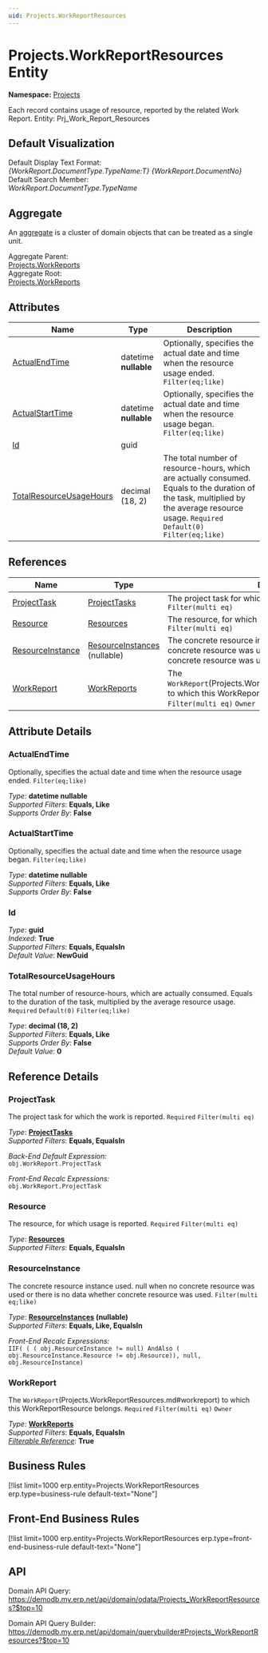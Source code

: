 ```yaml
---
uid: Projects.WorkReportResources
---
```

# Projects.WorkReportResources Entity

**Namespace:** [Projects](Projects.md)  

Each record contains usage of resource, reported by the related Work Report. Entity: Prj_Work_Report_Resources

## Default Visualization
Default Display Text Format:  
_{WorkReport.DocumentType.TypeName:T} {WorkReport.DocumentNo}_  
Default Search Member:  
_WorkReport.DocumentType.TypeName_  

## Aggregate
An [aggregate](https://docs.erp.net/tech/advanced/concepts/aggregates.html) is a cluster of domain objects that can be treated as a single unit.  

Aggregate Parent:  
[Projects.WorkReports](Projects.WorkReports.md)  
Aggregate Root:  
[Projects.WorkReports](Projects.WorkReports.md)  

## Attributes

| Name | Type | Description |
| ---- | ---- | --- |
| [ActualEndTime](Projects.WorkReportResources.md#actualendtime) | datetime __nullable__ | Optionally, specifies the actual date and time when the resource usage ended. `Filter(eq;like)` 
| [ActualStartTime](Projects.WorkReportResources.md#actualstarttime) | datetime __nullable__ | Optionally, specifies the actual date and time when the resource usage began. `Filter(eq;like)` 
| [Id](Projects.WorkReportResources.md#id) | guid |  
| [TotalResourceUsageHours](Projects.WorkReportResources.md#totalresourceusagehours) | decimal (18, 2) | The total number of resource-hours, which are actually consumed. Equals to the duration of the task, multiplied by the average resource usage. `Required` `Default(0)` `Filter(eq;like)` 

## References

| Name | Type | Description |
| ---- | ---- | --- |
| [ProjectTask](Projects.WorkReportResources.md#projecttask) | [ProjectTasks](Projects.ProjectTasks.md) | The project task for which the work is reported. `Required` `Filter(multi eq)` |
| [Resource](Projects.WorkReportResources.md#resource) | [Resources](General.Resources.Resources.md) | The resource, for which usage is reported. `Required` `Filter(multi eq)` |
| [ResourceInstance](Projects.WorkReportResources.md#resourceinstance) | [ResourceInstances](General.Resources.ResourceInstances.md) (nullable) | The concrete resource instance used. null when no concrete resource was used or there is no data whether concrete resource was used. `Filter(multi eq;like)` |
| [WorkReport](Projects.WorkReportResources.md#workreport) | [WorkReports](Projects.WorkReports.md) | The `WorkReport`(Projects.WorkReportResources.md#workreport) to which this WorkReportResource belongs. `Required` `Filter(multi eq)` `Owner` |


## Attribute Details

### ActualEndTime

Optionally, specifies the actual date and time when the resource usage ended. `Filter(eq;like)`

_Type_: **datetime __nullable__**  
_Supported Filters_: **Equals, Like**  
_Supports Order By_: **False**  

### ActualStartTime

Optionally, specifies the actual date and time when the resource usage began. `Filter(eq;like)`

_Type_: **datetime __nullable__**  
_Supported Filters_: **Equals, Like**  
_Supports Order By_: **False**  

### Id

_Type_: **guid**  
_Indexed_: **True**  
_Supported Filters_: **Equals, EqualsIn**  
_Default Value_: **NewGuid**  

### TotalResourceUsageHours

The total number of resource-hours, which are actually consumed. Equals to the duration of the task, multiplied by the average resource usage. `Required` `Default(0)` `Filter(eq;like)`

_Type_: **decimal (18, 2)**  
_Supported Filters_: **Equals, Like**  
_Supports Order By_: **False**  
_Default Value_: **0**  


## Reference Details

### ProjectTask

The project task for which the work is reported. `Required` `Filter(multi eq)`

_Type_: **[ProjectTasks](Projects.ProjectTasks.md)**  
_Supported Filters_: **Equals, EqualsIn**  

_Back-End Default Expression:_  
`obj.WorkReport.ProjectTask`

_Front-End Recalc Expressions:_  
`obj.WorkReport.ProjectTask`
### Resource

The resource, for which usage is reported. `Required` `Filter(multi eq)`

_Type_: **[Resources](General.Resources.Resources.md)**  
_Supported Filters_: **Equals, EqualsIn**  

### ResourceInstance

The concrete resource instance used. null when no concrete resource was used or there is no data whether concrete resource was used. `Filter(multi eq;like)`

_Type_: **[ResourceInstances](General.Resources.ResourceInstances.md) (nullable)**  
_Supported Filters_: **Equals, Like, EqualsIn**  

_Front-End Recalc Expressions:_  
`IIF( ( ( obj.ResourceInstance != null) AndAlso ( obj.ResourceInstance.Resource != obj.Resource)), null, obj.ResourceInstance)`
### WorkReport

The `WorkReport`(Projects.WorkReportResources.md#workreport) to which this WorkReportResource belongs. `Required` `Filter(multi eq)` `Owner`

_Type_: **[WorkReports](Projects.WorkReports.md)**  
_Supported Filters_: **Equals, EqualsIn**  
_[Filterable Reference](https://docs.erp.net/dev/domain-api/filterable-references.html)_: **True**  



## Business Rules

[!list limit=1000 erp.entity=Projects.WorkReportResources erp.type=business-rule default-text="None"]

## Front-End Business Rules

[!list limit=1000 erp.entity=Projects.WorkReportResources erp.type=front-end-business-rule default-text="None"]

## API

Domain API Query:
<https://demodb.my.erp.net/api/domain/odata/Projects_WorkReportResources?$top=10>

Domain API Query Builder:
<https://demodb.my.erp.net/api/domain/querybuilder#Projects_WorkReportResources?$top=10>

